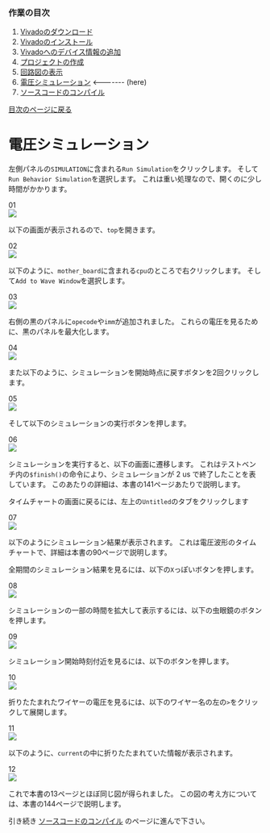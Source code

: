 ### 作業の目次

1. [Vivadoのダウンロード](../download/index.md)
2. [Vivadoのインストール](../install/index.md)
3. [Vivadoへのデバイス情報の追加](../board/index.md)
4. [プロジェクトの作成](../project/index.md)
5. [回路図の表示](../schematic/index.md)
6. [電圧シミュレーション](../wave/index.md) <------- (here)
7. [ソースコードのコンパイル](../compile/index.md)

[目次のページに戻る](../howto/index.md)

# 電圧シミュレーション

左側パネルの`SIMULATION`に含まれる`Run Simulation`をクリックします。
そして`Run Behavior Simulation`を選択します。
これは重い処理なので、開くのに少し時間がかかります。

01  
![ ](wave_001.png)

以下の画面が表示されるので、`top`を開きます。

02  
![ ](wave_002.png)

以下のように、`mother_board`に含まれる`cpu`のところで右クリックします。
そして`Add to Wave Window`を選択します。

03  
![ ](wave_003.png)

右側の黒のパネルに`opecode`や`imm`が追加されました。
これらの電圧を見るために、黒のパネルを最大化します。

04  
![ ](wave_004.png)

また以下のように、シミュレーションを開始時点に戻すボタンを2回クリックします。

05  
![ ](wave_005.png)

そして以下のシミュレーションの実行ボタンを押します。

06  
![ ](wave_006.png)

シミュレーションを実行すると、以下の画面に遷移します。
これはテストベンチ内の`$finish()`の命令により、シミュレーションが 2 us で終了したことを表しています。
このあたりの詳細は、本書の141ページあたりで説明します。

タイムチャートの画面に戻るには、左上の`Untitled`のタブをクリックします

07  
![ ](wave_007.png)

以下のようにシミュレーション結果が表示されます。
これは電圧波形のタイムチャートで、詳細は本書の90ページで説明します。

全期間のシミュレーション結果を見るには、以下の`X`っぽいボタンを押します。

08  
![ ](wave_008.png)

シミュレーションの一部の時間を拡大して表示するには、以下の虫眼鏡のボタンを押します。

09  
![ ](wave_009.png)

シミュレーション開始時刻付近を見るには、以下のボタンを押します。

10  
![ ](wave_010.png)

折りたたまれたワイヤーの電圧を見るには、以下のワイヤー名の左の`>`をクリックして展開します。

11  
![ ](wave_011.png)

以下のように、`current`の中に折りたたまれていた情報が表示されます。

12  
![ ](wave_012.png)

これで本書の13ページとほぼ同じ図が得られました。
この図の考え方については、本書の144ページで説明します。

引き続き
[ソースコードのコンパイル](../compile/index.md)
のページに進んで下さい。
